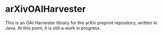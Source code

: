 arXivOAIHarvester
=================

This is an OAI Harvester library for the arXiv preprint repository, written in Java.  At this point, it is still a work in progress.
